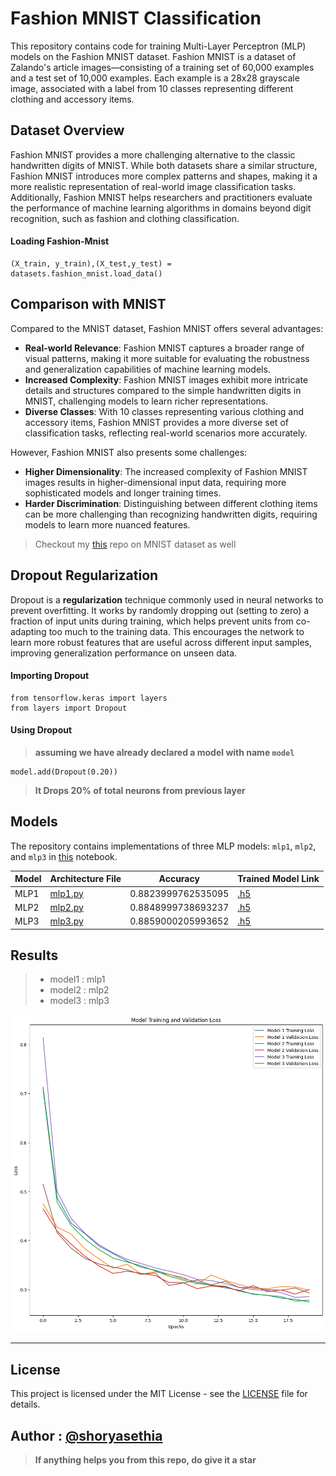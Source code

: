 # Fashion MNIST Classification

This repository contains code for training Multi-Layer Perceptron (MLP) models on the Fashion MNIST dataset. Fashion MNIST is a dataset of Zalando's article images—consisting of a training set of 60,000 examples and a test set of 10,000 examples. Each example is a 28x28 grayscale image, associated with a label from 10 classes representing different clothing and accessory items.

## Dataset Overview

Fashion MNIST provides a more challenging alternative to the classic handwritten digits of MNIST. While both datasets share a similar structure, Fashion MNIST introduces more complex patterns and shapes, making it a more realistic representation of real-world image classification tasks. Additionally, Fashion MNIST helps researchers and practitioners evaluate the performance of machine learning algorithms in domains beyond digit recognition, such as fashion and clothing classification.

#### Loading Fashion-Mnist
```
(X_train, y_train),(X_test,y_test) = datasets.fashion_mnist.load_data()
```
## Comparison with MNIST

Compared to the MNIST dataset, Fashion MNIST offers several advantages:

- **Real-world Relevance**: Fashion MNIST captures a broader range of visual patterns, making it more suitable for evaluating the robustness and generalization capabilities of machine learning models.
- **Increased Complexity**: Fashion MNIST images exhibit more intricate details and structures compared to the simple handwritten digits in MNIST, challenging models to learn richer representations.
- **Diverse Classes**: With 10 classes representing various clothing and accessory items, Fashion MNIST provides a more diverse set of classification tasks, reflecting real-world scenarios more accurately.

However, Fashion MNIST also presents some challenges:

- **Higher Dimensionality**: The increased complexity of Fashion MNIST images results in higher-dimensional input data, requiring more sophisticated models and longer training times.
- **Harder Discrimination**: Distinguishing between different clothing items can be more challenging than recognizing handwritten digits, requiring models to learn more nuanced features.

> Checkout my [this](https://github.com/shoryasethia/Digit-Recognition) repo on MNIST dataset as well

## Dropout Regularization

Dropout is a **regularization** technique commonly used in neural networks to prevent overfitting. It works by randomly dropping out (setting to zero) a fraction of input units during training, which helps prevent units from co-adapting too much to the training data. This encourages the network to learn more robust features that are useful across different input samples, improving generalization performance on unseen data.

#### Importing Dropout
```
from tensorflow.keras import layers
from layers import Dropout
```

#### Using Dropout
> **assuming we have already declared a model with name `model`**
```
model.add(Dropout(0.20))
```
> **It Drops 20% of total neurons from previous layer**
## Models

The repository contains implementations of three MLP models: `mlp1`, `mlp2`, and `mlp3` in [this](https://github.com/shoryasethia/fashion-mnist/blob/main/fashio-mnist.ipynb) notebook.



| Model   | Architecture File| Accuracy | Trained Model Link| 
|---------|------------------|----------|-------------------| 
| MLP1    | [mlp1.py](https://github.com/shoryasethia/fashion-mnist/blob/main/mlp1.py)|0.8823999762535095| [.h5](https://github.com/shoryasethia/fashion-mnist/blob/main/mlp1-fashion-mnist.h5)| 
| MLP2    | [mlp2.py](https://github.com/shoryasethia/fashion-mnist/blob/main/mlp2.py)|0.8848999738693237| [.h5](https://github.com/shoryasethia/fashion-mnist/blob/main/mlp2-fashion-mnist.h5)| 
| MLP3    | [mlp3.py](https://github.com/shoryasethia/fashion-mnist/blob/main/mlp3.py)|0.8859000205993652 | [.h5](https://github.com/shoryasethia/fashion-mnist/blob/main/mlp3-fashion-mnist.h5)| 

## Results
>* model1 : mlp1
>* model2 : mlp2
>* model3 : mlp3

**![History vs Epochs](https://github.com/shoryasethia/fashion-mnist/blob/main/f343f54a-b101-4c96-b52d-c0545166135c.png)**
___________________________________________________________________________________________________________________________________________________________
## License

This project is licensed under the MIT License - see the [LICENSE](LICENSE) file for details.

## Author : [@shoryasethia](https://github.com/shoryasethia)
> **If anything helps you from this repo, do give it a star**
